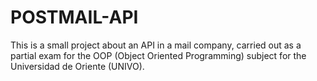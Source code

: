 # POSTMAIL-API
This is a small project about an API in a mail company, carried out as a partial exam for the OOP (Object Oriented Programming) subject for the Universidad de Oriente (UNIVO).
